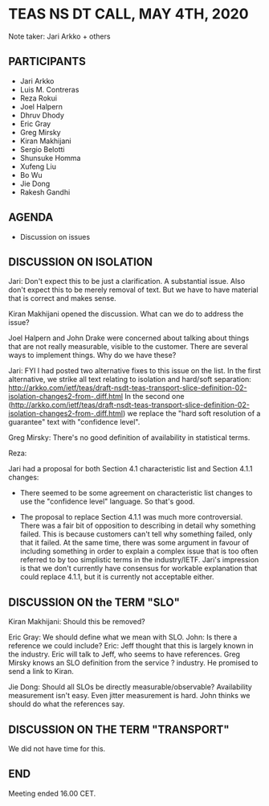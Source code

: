 # TEAS NS DT CALL, MAY 4TH, 2020

Note taker: Jari Arkko + others

## PARTICIPANTS

* Jari Arkko
* Luis M. Contreras
* Reza Rokui
* Joel Halpern
* Dhruv Dhody
* Eric Gray
* Greg Mirsky
* Kiran Makhijani
* Sergio Belotti
* Shunsuke Homma
* Xufeng Liu
* Bo Wu
* Jie Dong
* Rakesh Gandhi

## AGENDA

* Discussion on issues

## DISCUSSION ON ISOLATION

Jari: Don't expect this to be just a clarification. A substantial issue. Also don't expect this to be merely removal of text. But we have to have material that is correct and makes sense.

Kiran Makhijani opened the discussion. What can we do to address the issue?

Joel Halpern and John Drake were concerned about talking about things that are not really measurable, visible to the customer. There are several ways to implement things. Why do we have these?

Jari: FYI I had posted two alternative fixes to this issue on the list. In the first alternative, we strike all text relating to isolation and hard/soft separation: http://arkko.com/ietf/teas/draft-nsdt-teas-transport-slice-definition-02-isolation-changes2-from-.diff.html In the second one (http://arkko.com/ietf/teas/draft-nsdt-teas-transport-slice-definition-02-isolation-changes2-from-.diff.html) we replace the "hard soft resolution of a guarantee" text with "confidence level".

Greg Mirsky: There's no good definition of availability in statistical terms.

Reza: 

Jari had a proposal for both Section 4.1 characteristic list and Section 4.1.1 changes:

* There seemed to be some agreement on characteristic list changes to use the "confidence level" language. So that's good.

* The proposal to replace Section 4.1.1 was much more controversial. There was a fair bit of opposition to describing in detail why something failed. This is because customers can't tell why something failed, only that it failed. At the same time, there was some argument in favour of including something in order to explain a complex issue that is too often referred to by too simplistic terms  in the industry/IETF. Jari's impression is that we don't currently have consensus for workable explanation that could replace 4.1.1, but it is currently not acceptable either.

## DISCUSSION ON the TERM "SLO"

Kiran Makhijani: Should this be removed?

Eric Gray: We should define what we mean with SLO. John: Is there a reference we could include? Eric: Jeff thought that this is largely known in the industry. Eric will talk to Jeff, who seems to have references. Greg Mirsky knows an SLO definition from the service ? industry. He promised to send a link to Kiran.

Jie Dong: Should all SLOs be directly measurable/observable? Availability measurement isn't easy. Even jitter measurement is hard. John thinks we should do what the references say.

## DISCUSSION ON THE TERM "TRANSPORT"

We did not have time for this.

## END

Meeting ended 16.00 CET.

